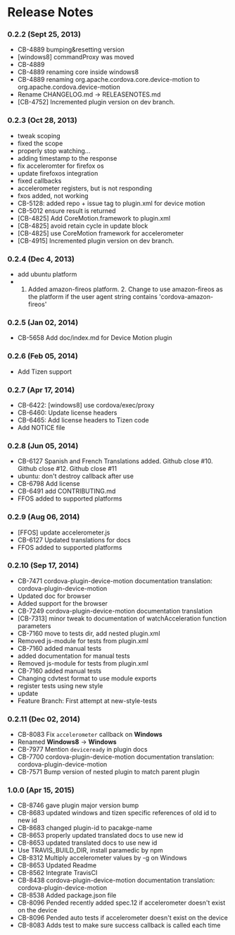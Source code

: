 <!--
#
# Licensed to the Apache Software Foundation (ASF) under one
# or more contributor license agreements.  See the NOTICE file
# distributed with this work for additional information
# regarding copyright ownership.  The ASF licenses this file
# to you under the Apache License, Version 2.0 (the
# "License"); you may not use this file except in compliance
# with the License.  You may obtain a copy of the License at
# 
# http://www.apache.org/licenses/LICENSE-2.0
# 
# Unless required by applicable law or agreed to in writing,
# software distributed under the License is distributed on an
# "AS IS" BASIS, WITHOUT WARRANTIES OR CONDITIONS OF ANY
#  KIND, either express or implied.  See the License for the
# specific language governing permissions and limitations
# under the License.
#
-->
# Release Notes

### 0.2.2 (Sept 25, 2013)
* CB-4889 bumping&resetting version
* [windows8] commandProxy was moved
* CB-4889
* CB-4889 renaming core inside windows8
* CB-4889 renaming org.apache.cordova.core.device-motion to org.apache.cordova.device-motion
* Rename CHANGELOG.md -> RELEASENOTES.md
* [CB-4752] Incremented plugin version on dev branch.

### 0.2.3 (Oct 28, 2013)
* tweak scoping
* fixed the scope
* properly stop watching...
* adding timestamp to the response
* fix acceleromter for firefox os
* update firefoxos integration
* fixed callbacks
* accelerometer registers, but is not responding
* fxos added, not working
* CB-5128: added repo + issue tag to plugin.xml for device motion
* CB-5012 ensure result is returned
* [CB-4825] Add CoreMotion.framework to plugin.xml
* [CB-4825] avoid retain cycle in update block
* [CB-4825] use CoreMotion framework for accelerometer
* [CB-4915] Incremented plugin version on dev branch.

### 0.2.4 (Dec 4, 2013)
* add ubuntu platform
* 1. Added amazon-fireos platform. 2. Change to use amazon-fireos as the platform if the user agent string contains 'cordova-amazon-fireos'

### 0.2.5 (Jan 02, 2014)
* CB-5658 Add doc/index.md for Device Motion plugin

### 0.2.6 (Feb 05, 2014)
* Add Tizen support

### 0.2.7 (Apr 17, 2014)
* CB-6422: [windows8] use cordova/exec/proxy
* CB-6460: Update license headers
* CB-6465: Add license headers to Tizen code
* Add NOTICE file

### 0.2.8 (Jun 05, 2014)
* CB-6127 Spanish and French Translations added. Github close #10. Github close #12. Github close #11
* ubuntu: don't destroy callback after use
* CB-6798 Add license
* CB-6491 add CONTRIBUTING.md
* FFOS added to supported platforms

### 0.2.9 (Aug 06, 2014)
* [FFOS] update accelerometer.js
* CB-6127 Updated translations for docs
* FFOS added to supported platforms



### 0.2.10 (Sep 17, 2014)
* CB-7471 cordova-plugin-device-motion documentation translation: cordova-plugin-device-motion
* Updated doc for browser
* Added support for the browser
* CB-7249 cordova-plugin-device-motion documentation translation
* [CB-7313] minor tweak to documentation of watchAcceleration function parameters
* CB-7160 move to tests dir, add nested plugin.xml
* Removed js-module for tests from plugin.xml
* CB-7160 added manual tests
* added documentation for manual tests
* Removed js-module for tests from plugin.xml
* CB-7160 added manual tests
* Changing cdvtest format to use module exports
* register tests using new style
* update
* Feature Branch: First attempt at new-style-tests

### 0.2.11 (Dec 02, 2014)
* CB-8083 Fix `accelerometer` callback on **Windows**
* Renamed **Windows8** -> **Windows**
* CB-7977 Mention `deviceready` in plugin docs
* CB-7700 cordova-plugin-device-motion documentation translation: cordova-plugin-device-motion
* CB-7571 Bump version of nested plugin to match parent plugin

### 1.0.0 (Apr 15, 2015)
* CB-8746 gave plugin major version bump
* CB-8683 updated windows and tizen specific references of old id to new id
* CB-8683 changed plugin-id to pacakge-name
* CB-8653 properly updated translated docs to use new id
* CB-8653 updated translated docs to use new id
* Use TRAVIS_BUILD_DIR, install paramedic by npm
* CB-8312 Multiply accelerometer values by -g on Windows
* CB-8653 Updated Readme
* CB-8562 Integrate TravisCI
* CB-8438 cordova-plugin-device-motion documentation translation: cordova-plugin-device-motion
* CB-8538 Added package.json file
* CB-8096 Pended recently added spec.12 if accelerometer doesn't exist on the device
* CB-8096 Pended auto tests if accelerometer doesn't exist on the device
* CB-8083 Adds test to make sure success callback is called each time
